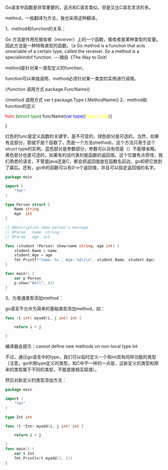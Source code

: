 Go语言中函数是非常重要的，这点和C语言类似，但是又比C语言灵活的多。

method，一般翻译为方法，我也采用这种翻译。

1、method和function的关系：

Go 方法是作用在接收者（receiver）上的一个函数，接收者是某种类型的变量。因此方法是一种特殊类型的函数。（a Go method is a function that acts onvariable of a certain type, called the receiver. So a method is a specialkindof function. ---摘自《The Way to Go》）

method是针对某一类型定义的function，

function可以单独调用，method必须针对某一类型的实例进行调用。

//function 调用方式
package.FuncName()

//method 调用方式
var t package.Type
t.MethodName()
2、method和function的定义

<font color="red">func</font> (<font color="green">struct type</font>) funcName(<font color="blue">var type</font>)(<font color="yellow">return type</font>){

}

红色的func是定义函数的关键字，是不可变的，绿色部分是可选的，当然，如果有这部分，那就不是个函数了，而是一个方法(method)。这个方法只用于这个struct type的实例。蓝色部分是参数部分，参数可以没有但是（）不能够省略。黄色部分也是可选的，如果有的话代表的是函数的返回值。这个位置有点奇怪，我们熟悉的语言，不管是java还是C，都会把返回值放在函数名前边，go却把它放到了最后。还有，go中的函数可以有0-n个返回值，并且可以指定返回值的名字。
```go
package main

import (
    "fmt"
)

type Person struct {
    Name string
    Age  int
}

// @Description show person's message
// @Param	name  string
// @Param	age  int

func (student *Person) show(name string, age int) {
    student.Name = name
    student.Age = age
    fmt.Printf("name: %s , Age: %d\r\n", student.Name, student.Age)
}

func main() {
    var p Person
    p.show("Bell", 42)
}
```
3、为普通类型添加method：

 go语言不允许为简单的基础类型添加method，如：
```go
func (t int) myadd(i, j int) int {

    return i + j

}
```
编译器会提示：cannot define new methods on non-local type int

不过，通过go语言中的type，我们可以临时定义一个和int具有同样功能的类型（注意，go中用type定义的类型，和C中不一样的一点是，这新定义的类型和原来的类型属于不同的类型，不能直接相互赋值）。

然后对新定义的类型添加方法：
```go
package main

import (
    "fmt"
)

type Int int

func (t *Int) myadd(i, j int) int {

    return i + j

}
func main() {
    var t Int
    fmt.Println(t.myadd(1, 2))
}
```